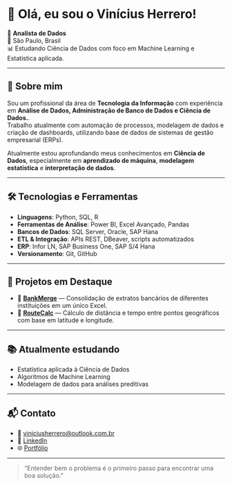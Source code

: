 # 👋 Olá, eu sou o Vinícius Herrero!

🎯 **Analista de Dados**  
📍 São Paulo, Brasil  
📊 Estudando Ciência de Dados com foco em Machine Learning e Estatística aplicada.

---

## 🧠 Sobre mim

Sou um profissional da área de **Tecnologia da Informação** com experiência em **Análise de Dados, Administração de Banco de Dados e Ciência de Dados.**.  
Trabalho atualmente com automação de processos, modelagem de dados e criação de dashboards, utilizando base de dados de sistemas de gestão empresarial (ERPs).

Atualmente estou aprofundando meus conhecimentos em **Ciência de Dados**, especialmente em **aprendizado de máquina**, **modelagem estatística** e **interpretação de dados**.

---

## 🛠️ Tecnologias e Ferramentas

- **Linguagens**: Python, SQL, R
- **Ferramentas de Análise**: Power BI, Excel Avançado, Pandas  
- **Bancos de Dados**: SQL Server, Oracle, SAP Hana
- **ETL & Integração**: APIs REST, DBeaver, scripts automatizados  
- **ERP**: Infor LN, SAP Business One, SAP S/4 Hana
- **Versionamento**: Git, GitHub

---

## 🚀 Projetos em Destaque

- 📌 **[BankMerge](https://github.com/Vinicius-Herrero/BankMerge)** — Consolidação de extratos bancários de diferentes instituições em um único Excel.
- 📌 **[RouteCalc](https://github.com/Vinicius-Herrero/RouteCalc)** — Cálculo de distância e tempo entre pontos geográficos com base em latitude e longitude.

---

## 📚 Atualmente estudando

- Estatística aplicada à Ciência de Dados  
- Algoritmos de Machine Learning  
- Modelagem de dados para análises preditivas  

---

## 📬 Contato

- 📧 viniciusherrero@outlook.com.br
- 💼 [LinkedIn](https://www.linkedin.com/in/vinicius-herrero/)  
- 🌐 [Portfólio](https://vinicius-herrero.github.io/Portifolio/Projetos/Vin%C3%ADcius%20Herrero.html#)


---

> “Entender bem o problema é o primeiro passo para encontrar uma boa solução.”  
